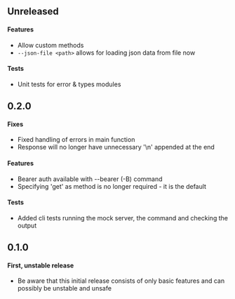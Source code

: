 ## Unreleased

#### Features
* Allow custom methods
* `--json-file <path>` allows for loading json data from file now

#### Tests
* Unit tests for error & types modules


## 0.2.0

#### Fixes
* Fixed handling of errors in main function
* Response will no longer have unnecessary '\n' appended at the end

#### Features
* Bearer auth available with --bearer (-B) command
* Specifying 'get' as method is no longer required - it is the default

#### Tests
* Added cli tests running the mock server, the command and checking the output


## 0.1.0

#### First, unstable release
* Be aware that this initial release consists of only basic features and can possibly be unstable and unsafe
